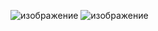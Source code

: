 ![изображение](https://user-images.githubusercontent.com/102688774/226046649-6405d80c-bf47-49ee-a200-6147afa6bd8d.png)
![изображение](https://user-images.githubusercontent.com/102688774/226046872-83fe8846-78e1-425e-a04e-14fc5ccbf783.png)

